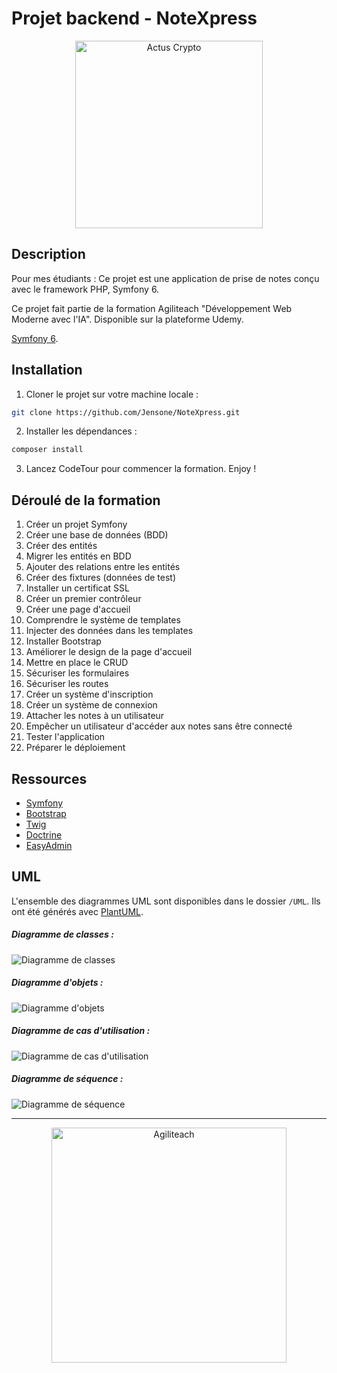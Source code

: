 # Projet backend - NoteXpress

<p align="center">
  <img src="public/images/nx-color.svg" alt="Actus Crypto" width="300" />
</p>

## Description

Pour mes étudiants : Ce projet est une application de prise de notes conçu avec le framework PHP, Symfony 6.

Ce projet fait partie de la formation Agiliteach "Développement Web Moderne avec l'IA". Disponible sur la plateforme Udemy.

 [Symfony 6](https://symfony.com/).

## Installation

1. Cloner le projet sur votre machine locale :

```bash
git clone https://github.com/Jensone/NoteXpress.git
```

2. Installer les dépendances :

```bash
composer install
```

3. Lancez CodeTour pour commencer la formation. Enjoy !

## Déroulé de la formation

1. Créer un projet Symfony
2. Créer une base de données (BDD)
3. Créer des entités
4. Migrer les entités en BDD
5. Ajouter des relations entre les entités
6. Créer des fixtures (données de test)
7. Installer un certificat SSL
8. Créer un premier contrôleur
9. Créer une page d'accueil
10. Comprendre le système de templates
11. Injecter des données dans les templates
12. Installer Bootstrap
13. Améliorer le design de la page d'accueil
14. Mettre en place le CRUD
15. Sécuriser les formulaires
16. Sécuriser les routes
17. Créer un système d'inscription
18. Créer un système de connexion
19. Attacher les notes à un utilisateur
20. Empêcher un utilisateur d'accéder aux notes sans être connecté
21. Tester l'application
22. Préparer le déploiement

## Ressources

- [Symfony](https://symfony.com/)
- [Bootstrap](https://getbootstrap.com/)
- [Twig](https://twig.symfony.com/)
- [Doctrine](https://www.doctrine-project.org/)
- [EasyAdmin](https://symfony.com/doc/current/bundles/EasyAdminBundle/index.html)

## UML

L'ensemble des diagrammes UML sont disponibles dans le dossier `/UML`. Ils ont été générés avec [PlantUML](https://plantuml.com/).

##### Diagramme de classes :

![Diagramme de classes](/UML/classes.svg)

##### Diagramme d'objets :

![Diagramme d'objets](/UML/objets.svg)

##### Diagramme de cas d'utilisation :

![Diagramme de cas d'utilisation](/UML/algorithme.svg)

##### Diagramme de séquence :

![Diagramme de séquence](/UML/sequence.svg)

---

<p align="center">
    <img src="https://cdn.agiliteach.org/medias/images/github-at-.gif" alt="Agiliteach" width="376">
</p>
